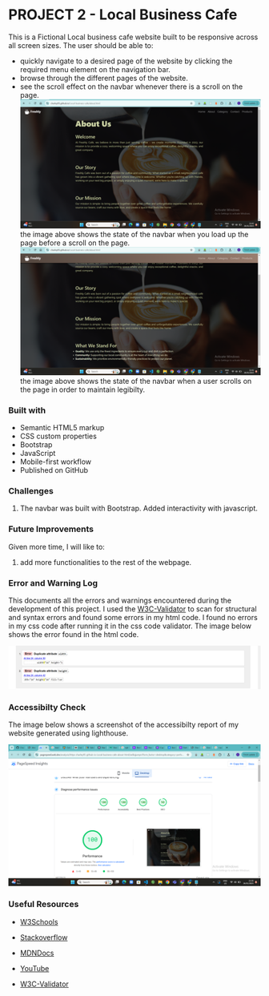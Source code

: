 # PROJECT 2 - Local Business Cafe 

This is a Fictional Local business cafe website built to be responsive across all screen sizes. 
The user should be able to:

- quickly navigate to a desired page of the website by clicking the required menu element on the navigation bar.
- browse through the different pages of the website.
- see the scroll effect on the navbar whenever there is a scroll on the page.
![before scroll](./assets/before%20scroll.png)
the image above shows the state of the navbar when you load up the page before a scroll on the page.
![Scroll feature](./assets/scroll%20state.png)
the image above shows the state of the navbar when a user scrolls on the page in order to maintain legibilty.

### Built with

- Semantic HTML5 markup
- CSS custom properties
- Bootstrap
- JavaScript
- Mobile-first workflow
- Published on GitHub

### Challenges

1. The navbar was built with Bootstrap. Added interactivity with javascript.

### Future Improvements
Given more time, I will like to:

1. add more functionalities to the rest of the webpage.

### Error and Warning Log

This documents all the errors and warnings encountered during the development of this project. I used the [W3C-Validator](https://validator.w3.org/nu/) to scan for structural and syntax errors and found some errors in my html code. I found no errors in my css code after running it in the css code validator. The image below shows the error found in the html code.

![HTML error](./assets/html%20error.png)

### Accessibilty Check
The image below shows a screenshot of the accessibilty report of my website generated using lighthouse.

![Accessibility report image](./assets/Accessibility%20report.png)

### Useful Resources

- [W3Schools](https://www.w3schools.com/)

- [Stackoverflow](https://stackoverflow.com/)

- [MDNDocs](https://developer.mozilla.org/en-US/)

- [YouTube](https://www.youtube.com/)

- [W3C-Validator](https://validator.w3.org/nu/)
